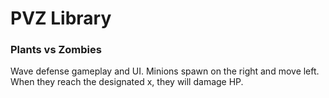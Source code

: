 <!-- @format -->

# PVZ Library

### Plants vs Zombies

Wave defense gameplay and UI.
Minions spawn on the right and move left.
When they reach the designated x, they will damage HP.
